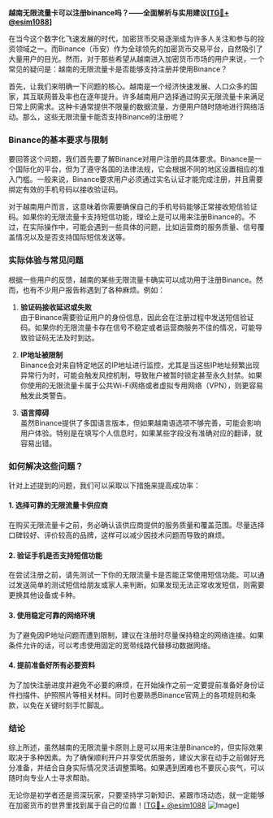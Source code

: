 **越南无限流量卡可以注册binance吗？——全面解析与实用建议[[TG💪+ @esim1088](https://t.me/s/esim1088)]**

在当今这个数字化飞速发展的时代，加密货币交易逐渐成为许多人关注和参与的投资领域之一。而Binance（币安）作为全球领先的加密货币交易平台，自然吸引了大量用户的目光。然而，对于那些希望从越南进入加密货币市场的用户来说，一个常见的疑问是：越南的无限流量卡是否能够支持注册并使用Binance？

首先，让我们来明确一下问题的核心。越南是一个经济快速发展、人口众多的国家，其互联网普及率也在逐年提升。许多越南用户选择通过购买无限流量卡来满足日常上网需求。这种卡通常提供不限量的数据流量，方便用户随时随地进行网络活动。那么，这些无限流量卡能否支持Binance的注册呢？

### Binance的基本要求与限制

要回答这个问题，我们首先要了解Binance对用户注册的具体要求。Binance是一个国际化的平台，但为了遵守各国的法律法规，它会根据不同的地区设置相应的准入门槛。一般来说，Binance要求用户必须通过实名认证才能完成注册，并且需要绑定有效的手机号码以接收验证码。

对于越南用户而言，这意味着你需要确保自己的手机号码能够正常接收短信验证码。如果你的无限流量卡支持短信功能，理论上是可以用来注册Binance的。不过，在实际操作中，可能会遇到一些具体的问题，比如运营商的服务质量、信号覆盖情况以及是否支持国际短信发送等。

### 实际体验与常见问题

根据一些用户的反馈，越南的某些无限流量卡确实可以成功用于注册Binance。然而，也有不少用户报告称遇到了各种麻烦。例如：

1. **验证码接收延迟或失败**  
   由于Binance需要验证用户的身份信息，因此会在注册过程中发送短信验证码。如果你的无限流量卡存在信号不稳定或者运营商服务不佳的情况，可能导致验证码无法及时到达。

2. **IP地址被限制**  
   Binance会对来自特定地区的IP地址进行监控，尤其是当这些IP地址频繁出现异常行为时，可能会触发风控机制，导致账户被暂时锁定甚至永久封禁。如果你使用的无限流量卡属于公共Wi-Fi网络或者虚拟专用网络（VPN），则更容易触发此类警告。

3. **语言障碍**  
   虽然Binance提供了多国语言版本，但如果越南语选项不够完善，可能会影响用户体验。特别是在填写个人信息时，如果某些字段没有准确对应的翻译，就容易出错。

### 如何解决这些问题？

针对上述提到的问题，我们可以采取以下措施来提高成功率：

#### 1. 选择可靠的无限流量卡供应商
在购买无限流量卡之前，务必确认该供应商提供的服务质量和覆盖范围。尽量选择口碑较好、评价较高的品牌，这样可以减少因技术问题而导致的麻烦。

#### 2. 验证手机是否支持短信功能
在尝试注册之前，请先测试一下你的无限流量卡是否能正常使用短信功能。可以通过发送简单的测试短信给朋友或家人来判断。如果发现无法正常收发短信，则需要更换其他设备或卡种。

#### 3. 使用稳定可靠的网络环境
为了避免因IP地址问题而遭到限制，建议在注册时尽量保持稳定的网络连接。如果条件允许的话，可以考虑使用固定的宽带线路代替移动数据网络。

#### 4. 提前准备好所有必要资料
为了加快注册进度并避免不必要的麻烦，在开始操作之前一定要提前准备好身份证件扫描件、护照照片等相关材料。同时也要熟悉Binance官网上的各项规则和条款，以免在关键时刻手忙脚乱。

### 结论

综上所述，虽然越南的无限流量卡原则上是可以用来注册Binance的，但实际效果取决于多种因素。为了确保顺利开户并享受优质服务，建议大家在动手之前做好充分准备，并结合自身实际情况灵活调整策略。如果遇到困难也不要灰心丧气，可以随时向专业人士寻求帮助。

无论你是初学者还是资深玩家，只要坚持学习新知识、紧跟市场动态，就一定能够在加密货币的世界里找到属于自己的位置！[[TG💪+ @esim1088](https://t.me/s/esim1088) ![Image](https://i.postimg.cc/4NQfJmqS/Snipaste-2025-05-13-00-14-12.png)]